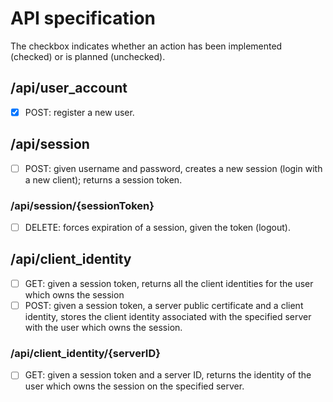 # API specification

The checkbox indicates whether an action has been implemented (checked) or is planned (unchecked).

## /api/user_account
- [x] POST: register a new user.

## /api/session
- [ ] POST: given username and password, creates a new session (login with a new client); returns a session token.

### /api/session/{sessionToken}
- [ ] DELETE: forces expiration of a session, given the token (logout).

## /api/client_identity
- [ ] GET: given a session token, returns all the client identities for the user which owns the session
- [ ] POST: given a session token, a server public certificate and a client identity, stores the client identity associated with the specified server with the user which owns the session.

### /api/client_identity/{serverID}
- [ ] GET: given a session token and a server ID, returns the identity of the user which owns the session on the specified server.
